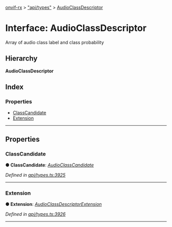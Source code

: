 [onvif-rx](../README.md) > ["api/types"](../modules/_api_types_.md) > [AudioClassDescriptor](../interfaces/_api_types_.audioclassdescriptor.md)

# Interface: AudioClassDescriptor

Array of audio class label and class probability

## Hierarchy

**AudioClassDescriptor**

## Index

### Properties

* [ClassCandidate](_api_types_.audioclassdescriptor.md#classcandidate)
* [Extension](_api_types_.audioclassdescriptor.md#extension)

---

## Properties

<a id="classcandidate"></a>

###  ClassCandidate

**● ClassCandidate**: *[AudioClassCandidate](_api_types_.audioclasscandidate.md)*

*Defined in [api/types.ts:3925](https://github.com/patrickmichalina/onvif-rx/blob/1596479/src/api/types.ts#L3925)*

___
<a id="extension"></a>

###  Extension

**● Extension**: *[AudioClassDescriptorExtension](_api_types_.audioclassdescriptorextension.md)*

*Defined in [api/types.ts:3926](https://github.com/patrickmichalina/onvif-rx/blob/1596479/src/api/types.ts#L3926)*

___

